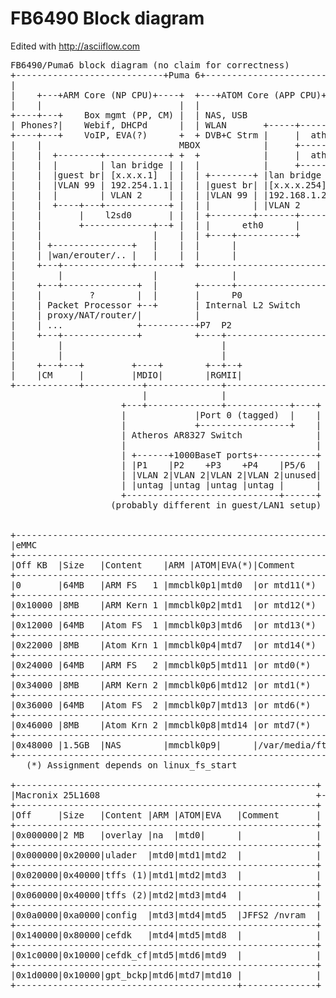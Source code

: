 
FB6490 Block diagram
====================

Edited with http://asciiflow.com

<pre>
FB6490/Puma6 block diagram (no claim for correctness)
+----------------------------+Puma 6+---------------------------------------+
|                                                                           |
|    +---+ARM Core (NP CPU)+----+  +---+ATOM Core (APP CPU)+--+             |
|    |                          |  |                          |             |
+----+---+    Box mgmt (PP, CM) |  | NAS, USB                 |             |
| Phones?|    Webif, DHCPd      |  | WLAN       +-----+-------+-------------+
+----+---+    VoIP, EVA(?)      +  + DVB+C Strm |     |  ath0 (2.4G WiFi)   |
|    |                          MBOX            |     +---------------------+
|    |  +--------+------------+ +  +            |     |  ath1 (5G WiFi)     |
|    |  |        | lan bridge | |  |            |     +-------+-------------+
|    |  |guest br| [x.x.x.1]  | |  | +--------+ |lan bridge   |             |
|    |  |VLAN 99 | 192.254.1.1| |  | |guest br| |[x.x.x.254]  |             |
|    |  |        | VLAN 2     | |  | |VLAN 99 | |192.168.1.254|             |
|    |  +----+---+------------+ |  | |        | |VLAN 2       |             |
|    |       |    l2sd0       | |  | +--------+-------+-------+  +----------+
|    |       +-------------+--+ |  | |      eth0      |       +--+SATA Gen2 n.c.
|    |                     |    |  | +----+-----------+       |  +----------+
|    | +---------------+   |    |  |      |                   |             |
|    | |wan/erouter/.. |   |    |  |      |                   +----+        |
|    +---+-------------+--------+  +--------------------------+    |        |
|        |                 |              |                      +-+--------+
|    +---+--------------+  |       +------+------------------+   |USB2(EHCI)|
|    |         ?        |  |       |      P0                 |   +----------+
|    | Packet Processor +--+       | Internal L2 Switch      |              |                                                                  +
|    | proxy/NAT/router/|          |                         |              |
|    | ...              +----------+P7  P2                   |              |
|    +---+--------------+          +----+--------------------+              |
|        |                              |                                   |
|        |                              |                                   |
|    +---+---+         +----+        +--+--+                   +----+ +---+ |
|    |CM     |         |MDIO|        |RGMII|                   |eMMC| |SPI| |
+------------+-----------+--------------+-------------------------+-----+---+
                         |              |                         |     |
                     +---+--------------+------------+----+       |     |
                     |             |Port 0 (tagged)  |    |       |     |
                     |             +-----------------+    |       |     |
                     | Atheros AR8327 Switch              |       |     |
                     |                                    |       |     |
                     | +------+1000BaseT ports+-----------+       |     |
                     | |P1    |P2    +P3    +P4    |P5/6  |       |     |
                     | |VLAN 2|VLAN 2|VLAN 2|VLAN 2|unused|       |     |
                     | |untag |untag |untag |untag |      |       |     |
                     +-----------------------------+------+       |     |
                   (probably different in guest/LAN1 setup)       |     |
                                                                  |     |
                                                                  |     |
+------------------------------------------------------------+    |     |
|eMMC                                                        +----+     |
+------------------------------------------------------------+          |
|Off KB  |Size   |Content    |ARM |ATOM|EVA(*)|Comment       |          |
+------------------------------------------------------------+          |
|0       |64MB   |ARM FS   1 |mmcblk0p1|mtd0  |or mtd11(*)   |          |
+------------------------------------------------------------+          |
|0x10000 |8MB    |ARM Kern 1 |mmcblk0p2|mtd1  |or mtd12(*)   |          |
+------------------------------------------------------------+          |
|0x12000 |64MB   |Atom FS  1 |mmcblk0p3|mtd6  |or mtd13(*)   |          |
+------------------------------------------------------------+          |
|0x22000 |8MB    |Atom Krn 1 |mmcblk0p4|mtd7  |or mtd14(*)   |          |
+------------------------------------------------------------+          |
|0x24000 |64MB   |ARM FS   2 |mmcblk0p5|mtd11 |or mtd0(*)    |          |
+------------------------------------------------------------+          |
|0x34000 |8MB    |ARM Kern 2 |mmcblk0p6|mtd12 |or mtd1(*)    |          |
+------------------------------------------------------------+          |
|0x36000 |64MB   |Atom FS  2 |mmcblk0p7|mtd13 |or mtd6(*)    |          |
+------------------------------------------------------------+          |
|0x46000 |8MB    |Atom Krn 2 |mmcblk0p8|mtd14 |or mtd7(*)    |          |
+------------------------------------------------------------+          |
|0x48000 |1.5GB  |NAS        |mmcblk0p9|      |/var/media/ftp|          |
+------------------------------------------------------------+          |
   (*) Assignment depends on linux_fs_start                             |
                                                                        |
+---------------------------------------------------------+             |
|Macronix 25L1608                                         +-------------+
+---------------------------------------------------------+
|Off     |Size   |Content |ARM |ATOM|EVA   |Comment       |
+---------------------------------------------------------+
|0x000000|2 MB   |overlay |na  |mtd0|      |              |
+---------------------------------------------------------+
|0x000000|0x20000|ulader  |mtd0|mtd1|mtd2  |              |
+---------------------------------------------------------+
|0x020000|0x40000|tffs (1)|mtd1|mtd2|mtd3  |              |
+---------------------------------------------------------+
|0x060000|0x40000|tffs (2)|mtd2|mtd3|mtd4  |              |
+---------------------------------------------------------+
|0x0a0000|0xa0000|config  |mtd3|mtd4|mtd5  |JFFS2 /nvram  |
+---------------------------------------------------------+
|0x140000|0x80000|cefdk   |mtd4|mtd5|mtd8  |              |
+---------------------------------------------------------+
|0x1c0000|0x10000|cefdk_cf|mtd5|mtd6|mtd9  |              |
+---------------------------------------------------------+
|0x1d0000|0x10000|gpt_bckp|mtd6|mtd7|mtd10 |              |
+------------------------------------------+--------------+
</pre>
